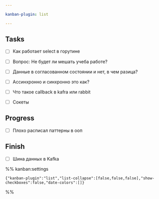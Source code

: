 ```yaml
---

kanban-plugin: list

---
```


## Tasks

- [ ] Как работает select в горутине
- [ ] Вопрос: Не будет ли мешать учеба работе?
- [ ] Данные в согласованном состоянии и нет, в чем разица?
- [ ] Ассинхронно и синхронно это как?
- [ ] Что такое callback в kafra или rabbit
- [ ] Сокеты


## Progress

- [ ] Плохо расписал паттерны в ооп


## Finish

- [ ] Шина данных в Kafka




%% kanban:settings
```
{"kanban-plugin":"list","list-collapse":[false,false,false],"show-checkboxes":false,"date-colors":[]}
```
%%
